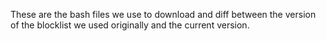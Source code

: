  These are the bash files we use to download and diff between the version of the blocklist we used originally and the current version.
